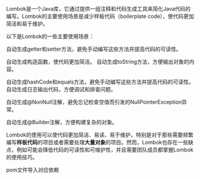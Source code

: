Lombok是一个Java库，它通过提供一组注释和代码生成工具来简化Java代码的编写。Lombok的主要使用场景是减少样板代码（boilerplate code），使代码更加简洁和易于维护。

以下是Lombok的一些主要使用场景：

自动生成getter和setter方法，避免手动编写这些方法并提高代码的可读性。

自动生成构造函数，使代码更加简洁。
自动生成toString方法，方便输出对象的内容。

自动生成hashCode和equals方法，避免手动编写这些方法并提高代码的可读性。
自动生成日志输出代码，方便调试和排查问题。

自动生成@NonNull注解，避免忘记检查空值而引发的NullPointerException异常。

自动生成@Builder注解，方便构建复杂的对象。

Lombok的使用可以使代码更加简洁、易读、易于维护，特别是对于那些需要频繁编写**样板代码**的项目或者需要处理**大量对象**的项目。然而，Lombok也存在一些缺点，例如可能会降低代码的可读性和可维护性，并且需要团队成员都掌握Lombok的使用技巧。



pom文件导入对应依赖
